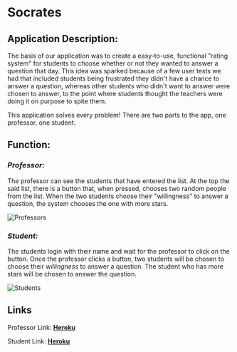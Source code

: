 # Socrates

## **Application Description:**

The basis of our application was to create a easy-to-use, functional "rating system" for students to choose whether or not they wanted to answer a question that day. This idea was sparked because of a few user tests we had that included students being frustrated they didn't have a chance to answer a question, whereas other students who didn't want to answer were chosen to answer, to the point where students thought the teachers were doing it on purpose to spite them.

This application solves every problem! There are two parts to the app, one professor, one student.

## **Function:**

### *Professor:*

The professor can see the students that have entered the list. At the top the said list, there is a button that, when pressed, chooses two random people from the list. When the two students choose their "willingness" to answer a question, the system chooses the one with more stars.

![Professors](https://media.giphy.com/media/4a2XakECYJIdJ49VZO/giphy.gif)

### *Student:*

The students login with their name and wait for the professor to click on the button. Once the professor clicks a button, two students will be chosen to choose their *willingness* to answer a question. The student who has more stars will be chosen to answer the question.

![Students](https://media.giphy.com/media/wJsFFXwewb7ngH6x5K/giphy.gif)

## **Links**

Professor Link: __[Heroku](https://socrates-prof.herokuapp.com)__

Student Link: __[Heroku](https://socrates-demo.herokuapp.com)__
